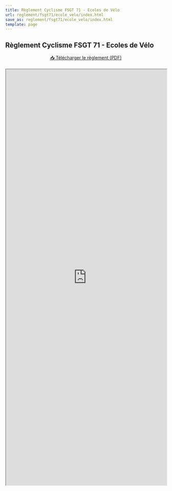 ```yaml
---
title: Règlement Cyclisme FSGT 71 - Ecoles de Vélo
url: reglement/fsgt71/ecole_velo/index.html
save_as: reglement/fsgt71/ecole_velo/index.html
template: page
---
```


## <i class="fas fa-book"></i> Règlement Cyclisme FSGT 71 - Ecoles de Vélo

<div style="text-align: center; margin-bottom: 20px;">
    <a href="https://drive.google.com/file/d/1yLVhzzBAGryYtW2CX2QREkgNBTx_yLi2/view?usp=sharing" class="btn btn-primary">
        📥 Télécharger le règlement (PDF)
    </a>
</div>

<iframe src="https://drive.google.com/file/d/1yLVhzzBAGryYtW2CX2QREkgNBTx_yLi2/preview" width="100%" height="1300px" frameborder="1"></iframe>
